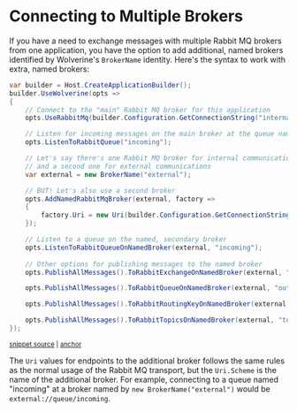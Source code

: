 # Connecting to Multiple Brokers <Badge type="tip" text="3.0" />

If you have a need to exchange messages with multiple Rabbit MQ brokers from one application, you have the option
to add additional, named brokers identified by Wolverine's `BrokerName` identity. Here's the syntax to work with
extra, named brokers:

<!-- snippet: sample_configure_additional_rabbit_mq_broker -->
<a id='snippet-sample_configure_additional_rabbit_mq_broker'></a>
```cs
var builder = Host.CreateApplicationBuilder();
builder.UseWolverine(opts =>
{
    // Connect to the "main" Rabbit MQ broker for this application
    opts.UseRabbitMq(builder.Configuration.GetConnectionString("internal-rabbit-mq"));

    // Listen for incoming messages on the main broker at the queue named "incoming"
    opts.ListenToRabbitQueue("incoming");

    // Let's say there's one Rabbit MQ broker for internal communications
    // and a second one for external communications
    var external = new BrokerName("external");

    // BUT! Let's also use a second broker
    opts.AddNamedRabbitMqBroker(external, factory =>
    {
        factory.Uri = new Uri(builder.Configuration.GetConnectionString("external-rabbit-mq"));
    });

    // Listen to a queue on the named, secondary broker
    opts.ListenToRabbitQueueOnNamedBroker(external, "incoming");
    
    // Other options for publishing messages to the named broker
    opts.PublishAllMessages().ToRabbitExchangeOnNamedBroker(external, "exchange1");

    opts.PublishAllMessages().ToRabbitQueueOnNamedBroker(external, "outgoing");

    opts.PublishAllMessages().ToRabbitRoutingKeyOnNamedBroker(external, "exchange1", "key2");

    opts.PublishAllMessages().ToRabbitTopicsOnNamedBroker(external, "topics");
});
```
<sup><a href='https://github.com/JasperFx/wolverine/blob/main/src/Transports/RabbitMQ/Wolverine.RabbitMQ.Tests/Samples.cs#L578-L612' title='Snippet source file'>snippet source</a> | <a href='#snippet-sample_configure_additional_rabbit_mq_broker' title='Start of snippet'>anchor</a></sup>
<!-- endSnippet -->

The `Uri` values for endpoints to the additional broker follows the same rules as the normal usage of the Rabbit MQ
transport, but the `Uri.Scheme` is the name of the additional broker. For example, connecting to a queue named
"incoming" at a broker named by `new BrokerName("external")` would be `external://queue/incoming`.
